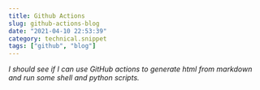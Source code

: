 ```yaml
---
title: Github Actions
slug: github-actions-blog
date: "2021-04-10 22:53:39"
category: technical.snippet
tags: ["github", "blog"]
---
```


_I should see if I can use GitHub actions to generate html from markdown and run
some shell and python scripts._
